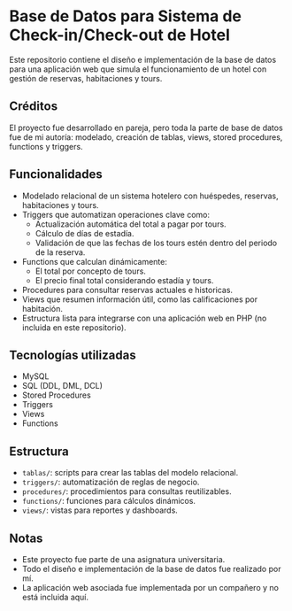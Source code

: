 # Base de Datos para Sistema de Check-in/Check-out de Hotel

Este repositorio contiene el diseño e implementación de la base de datos para una aplicación web que simula el funcionamiento de un hotel con gestión de reservas, habitaciones y tours.

## Créditos

El proyecto fue desarrollado en pareja, pero toda la parte de base de datos fue de mi autoría: modelado, creación de tablas, views, stored procedures, functions y triggers.

## Funcionalidades

- Modelado relacional de un sistema hotelero con huéspedes, reservas, habitaciones y tours.
- Triggers que automatizan operaciones clave como:
  - Actualización automática del total a pagar por tours.
  - Cálculo de días de estadía.
  - Validación de que las fechas de los tours estén dentro del periodo de la reserva.
- Functions que calculan dinámicamente:
  - El total por concepto de tours.
  - El precio final total considerando estadía y tours.
- Procedures para consultar reservas actuales e historicas.
- Views que resumen información útil, como las calificaciones por habitación.
- Estructura lista para integrarse con una aplicación web en PHP (no incluida en este repositorio).

## Tecnologías utilizadas

- MySQL
- SQL (DDL, DML, DCL)
- Stored Procedures
- Triggers
- Views
- Functions

## Estructura

- `tablas/`: scripts para crear las tablas del modelo relacional.
- `triggers/`: automatización de reglas de negocio.
- `procedures/`: procedimientos para consultas reutilizables.
- `functions/`: funciones para cálculos dinámicos.
- `views/`: vistas para reportes y dashboards.

## Notas

- Este proyecto fue parte de una asignatura universitaria.
- Todo el diseño e implementación de la base de datos fue realizado por mí.
- La aplicación web asociada fue implementada por un compañero y no está incluida aquí.
